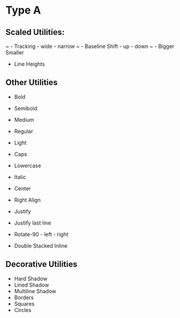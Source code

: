 
# Type A

## Scaled Utilities:
~ - Tracking - wide - narrow
~ - Baseline Shift - up - down
~ - Bigger Smaller
- Line Heights


## Other Utilities
- Bold
- Semibold
- Medium
- Regular
- Light
- Caps
- Lowercase
- Italic
- Center
- Right Align
- Justify
- Justify last line
- Rotate-90 - left - right

- Double Stacked Inline

## Decorative Utilities
- Hard Shadow
- Lined Shadow
- Multiline Shadow
- Borders
- Squares
- Circles

